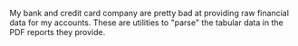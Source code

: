 My bank and credit card company are pretty bad at providing raw financial data for my accounts. These are utilities to "parse" the tabular data in the PDF reports they provide.

